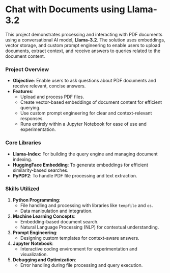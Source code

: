 # Chat with Documents using Llama-3.2

This project demonstrates processing and interacting with PDF documents using a conversational AI model, **Llama-3.2**. The solution uses embeddings, vector storage, and custom prompt engineering to enable users to upload documents, extract context, and receive answers to queries related to the document content.

### **Project Overview**

- **Objective**: Enable users to ask questions about PDF documents and receive relevant, concise answers.
- **Features**:
  - Upload and process PDF files.
  - Create vector-based embeddings of document content for efficient querying.
  - Use custom prompt engineering for clear and context-relevant responses.
  - Runs entirely within a Jupyter Notebook for ease of use and experimentation.

### **Core Libraries**
- **Llama-Index**: For building the query engine and managing document indexing.
- **HuggingFace Embedding**: To generate embeddings for efficient similarity-based searches.
- **PyPDF2**: To handle PDF file processing and text extraction.

###  **Skills Utilized**
1. **Python Programming**:
   - File handling and processing with libraries like `tempfile` and `os`.
   - Data manipulation and integration.
2. **Machine Learning Concepts**:
   - Embedding-based document search.
   - Natural Language Processing (NLP) for contextual understanding.
3. **Prompt Engineering**:
   - Designing custom templates for context-aware answers.
4. **Jupyter Notebook**:
   - Interactive coding environment for experimentation and visualization.
5. **Debugging and Optimization**:
   - Error handling during file processing and query execution.

